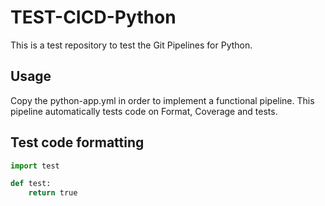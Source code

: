 # TEST-CICD-Python
This is a test repository to test the Git Pipelines for Python.

## Usage
Copy the python-app.yml in order to implement a functional pipeline.
This pipeline automatically tests code on Format, Coverage and tests.

## Test code formatting
```python
import test

def test:
	return true
```
